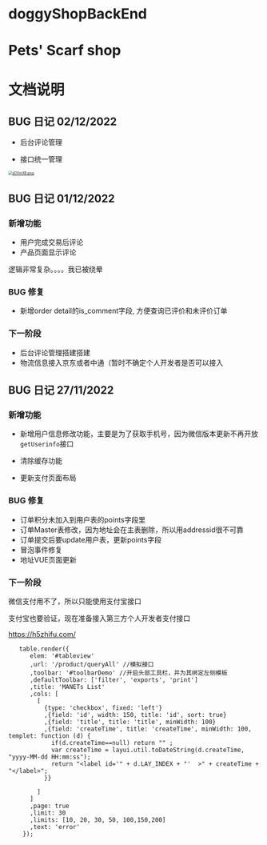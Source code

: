 # doggyShopBackEnd
# Pets' Scarf shop
# 文档说明

## BUG 日记 02/12/2022

- 后台评论管理







- 接口统一管理

[<img src="https://s1.ax1x.com/2022/12/02/zDVmX6.png" alt="zDVmX6.png" style="zoom:50%;" />](https://imgse.com/i/zDVmX6)



## BUG 日记 01/12/2022

### 新增功能 

- 用户完成交易后评论
- 产品页面显示评论

逻辑非常复杂。。。。我已被绕晕

### BUG 修复

- 新增order detail的is_comment字段, 方便查询已评价和未评价订单

### 下一阶段

- 后台评论管理搭建搭建
- 物流信息接入京东或者中通（暂时不确定个人开发者是否可以接入



## BUG 日记 27/11/2022

### 新增功能 

- 新增用户信息修改功能，主要是为了获取手机号，因为微信版本更新不再开放`getUserinfo`接口

- 清除缓存功能

- 更新支付页面布局

  

### BUG 修复

- 订单积分未加入到用户表的points字段里
- 订单Master表修改，因为地址会在主表删除，所以用addressid很不可靠
- 订单提交后要update用户表，更新points字段
- 冒泡事件修复
- 地址VUE页面更新



### 下一阶段

微信支付用不了，所以只能使用支付宝接口

支付宝也要验证，现在准备接入第三方个人开发者支付接口

https://h5zhifu.com/

```apl
   table.render({
      elem: '#tableview'
      ,url: '/product/queryAll' //模拟接口
      ,toolbar: '#toolbarDemo' //开启头部工具栏，并为其绑定左侧模板
      ,defaultToolbar: ['filter', 'exports', 'print']
      ,title: 'MANETs List'
      ,cols: [
        [
          {type: 'checkbox', fixed: 'left'}
          ,{field: 'id', width: 150, title: 'id', sort: true}
          ,{field: 'title', title: 'title', minWidth: 100}
          ,{field: 'createTime', title: 'createTime', minWidth: 100, templet: function (d) {
            if(d.createTime==null) return "" ;
            var createTime = layui.util.toDateString(d.createTime, "yyyy-MM-dd HH:mm:ss");
            return "<label id='" + d.LAY_INDEX + "'  >" + createTime + "</label>";
          }}
     
        ]
      ]
      ,page: true
      ,limit: 30
      ,limits: [10, 20, 30, 50, 100,150,200]
      ,text: 'error'
    });
```
